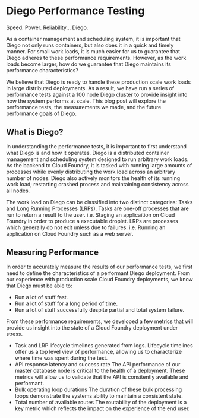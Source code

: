 # Diego Performance Testing

Speed. Power. Reliability... Diego.

As a container management and scheduling system, it is important that Diego not only runs containers, but also does it in a quick and timely manner.
For small work loads, it is much easier for us to guarantee that Diego adheres to these performance requirements.
However, as the work loads become larger, how do we guarantee that Diego maintains its performance characteristics?

We believe that Diego is ready to handle these production scale work loads in large distributed deployments.
As a result, we have run a series of performance tests against a 100 node Diego cluster to provide insight into how the system performs at scale.
This blog post will explore the performance tests, the measurements we made, and the future performance goals of Diego.

## What is Diego?

In understanding the performance tests, it is important to first understand what Diego is and how it operates.
Diego is a distributed container management and scheduling system designed to run arbitrary work loads.
As the backend to Cloud Foundry, it is tasked with running large amounts of processes while evenly distributing the work load across an arbitrary number of nodes.
Diego also actively monitors the health of its running work load; restarting crashed process and maintaining consistency across all nodes.

The work load on Diego can be classified into two distinct categories: Tasks and Long Running Processes (LRPs).
Tasks are one-off processes that are run to return a result to the user. i.e. Staging an applicaition on Cloud Foundry in order to produce a executable droplet.
LRPs are processes which generally do not exit unless due to failures. i.e. Running an application on Cloud Foundry such as a web server.

## Measuring Performance

In order to accurately measure the results of our performance tests, we first need to define the characteristics of a performant Diego deployment.
From our experience with production scale Cloud Foundry deployments, we know that Diego must be able to:

- Run a lot of stuff fast.
- Run a lot of stuff for a long period of time.
- Run a lot of stuff successfully despite partial and total system failure.

From these performance requirements, we developed a few metrics that will provide us insight into the state of a Cloud Foundry deployment under stress.

- Task and LRP lifecycle timelines generated from logs.
  Lifecycle timelines offer us a top level view of performance, allowing us to characterize where time was spent during the test.
- API response latency and success rate
  The API performance of our master database node is critical to the health of a deployment.
  These metrics will allow us to validate that the API is consitently available and performant.
- Bulk operating loop durations
  The duration of these bulk processing loops demonstrate the systems ability to maintain a consistent state.
- Total number of available routes
  The routability of the deployment is a key metric which reflects the impact on the experience of the end user.
